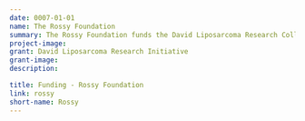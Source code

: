 ```yaml
---
date: 0007-01-01
name: The Rossy Foundation
summary: The Rossy Foundation funds the David Liposarcoma Research Collaboration, which is led by DFCI Investigator [George Demetri](https://ludwigcenter.hms.harvard.edu/george-d-demetri-md). This research collaboration aims to transform the treatment of this rare, underfunded, and understudied disease. As part of this effort, the LSP is collecting highly multiplexed images of liposarcomas before and after treatment.
project-image:
grant: David Liposarcoma Research Initiative
grant-image:
description:

title: Funding - Rossy Foundation
link: rossy
short-name: Rossy
---
```

